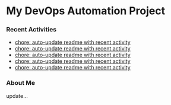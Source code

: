 # My DevOps Automation Project

### Recent Activities
<!-- activity:START -->
- [chore: auto-update readme with recent activity](https://github.com/kaigiii/mybowling-app/commit/80c42e82b3bc26b5610e9297f2ffc21e6b217b03)
- [chore: auto-update readme with recent activity](https://github.com/kaigiii/mybowling-app/commit/005e298d20ff8840bc69562c7b7c789234f9c60c)
- [chore: auto-update readme with recent activity](https://github.com/kaigiii/mybowling-app/commit/040f3f8756891b36191a29fe1c0067eaa5fef123)
- [chore: auto-update readme with recent activity](https://github.com/kaigiii/mybowling-app/commit/179b7415916002c60b67488656bcde2887708769)
- [chore: auto-update readme with recent activity](https://github.com/kaigiii/mybowling-app/commit/ad66fd534cf0dcd3561ecd86fd45a2db24308404)
<!-- activity:END -->

### About Me
<!-- MYLINKS:START -->
<!-- MYLINKS:END -->

update...
